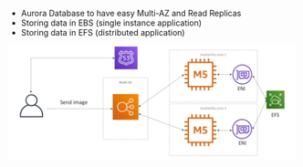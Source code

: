 - Aurora Database to have easy Multi-AZ and Read Replicas
- Storing data in EBS (single instance application)
- Storing data in EFS (distributed application)

![MyWordPress.com](../z_resources/images/classic-solutions-architecture/MyWordPress.com.png)
